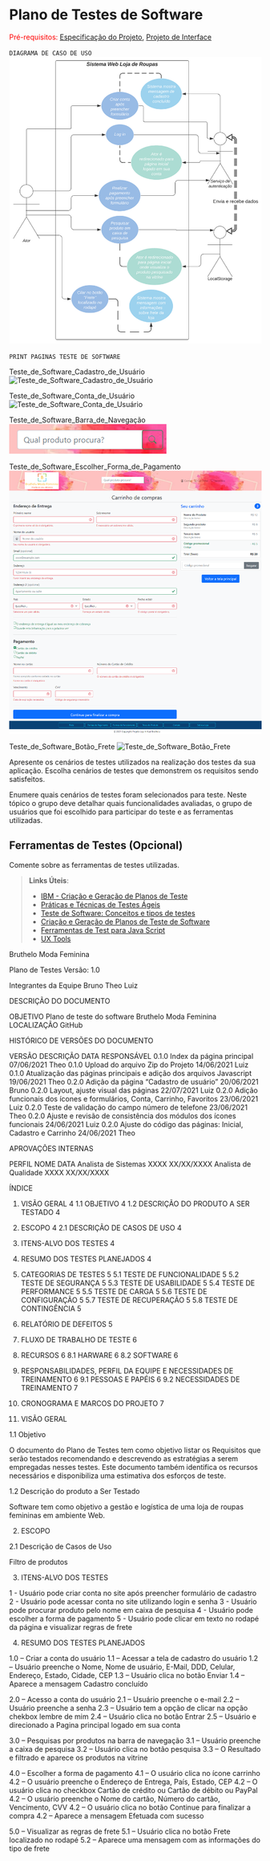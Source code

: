 # Plano de Testes de Software

<span style="color:red">Pré-requisitos: <a href="2-Especificação do Projeto.md"> Especificação do Projeto</a></span>, <a href="3-Projeto de Interface.md"> Projeto de Interface</a>


`DIAGRAMA DE CASO DE USO`
![Diagrama de caso de uso](img/diagrama-caso-uso.png)

`PRINT PAGINAS TESTE DE SOFTWARE`

Teste_de_Software_Cadastro_de_Usuário
![Teste_de_Software_Cadastro_de_Usuário](img/Teste_de_Software_Cadastro_de_Usuário.png)

Teste_de_Software_Conta_de_Usuário
![Teste_de_Software_Conta_de_Usuário](img/Teste_de_Software_Conta_de_Usuário.png)

Teste_de_Software_Barra_de_Navegação
![Teste_de_Software_Barra_de_Navegação](img/Teste_de_Software_Barra_de_Navegação.png)

Teste_de_Software_Escolher_Forma_de_Pagamento
![Teste_de_Software_Escolher_Forma_de_Pagamento](img/Teste_de_Software_Escolher_Forma_de_Pagamento.png)

Teste_de_Software_Botão_Frete
![Teste_de_Software_Botão_Frete](img/Teste_de_Software_Botão_Frete.png)

Apresente os cenários de testes utilizados na realização dos testes da sua aplicação. Escolha cenários de testes que demonstrem os requisitos sendo satisfeitos.

Enumere quais cenários de testes foram selecionados para teste. Neste tópico o grupo deve detalhar quais funcionalidades avaliadas, o grupo de usuários que foi escolhido para participar do teste e as ferramentas utilizadas.
 
## Ferramentas de Testes (Opcional)

Comente sobre as ferramentas de testes utilizadas.
 
> **Links Úteis**:
> - [IBM - Criação e Geração de Planos de Teste](https://www.ibm.com/developerworks/br/local/rational/criacao_geracao_planos_testes_software/index.html)
> - [Práticas e Técnicas de Testes Ágeis](http://assiste.serpro.gov.br/serproagil/Apresenta/slides.pdf)
> -  [Teste de Software: Conceitos e tipos de testes](https://blog.onedaytesting.com.br/teste-de-software/)
> - [Criação e Geração de Planos de Teste de Software](https://www.ibm.com/developerworks/br/local/rational/criacao_geracao_planos_testes_software/index.html)
> - [Ferramentas de Test para Java Script](https://geekflare.com/javascript-unit-testing/)
> - [UX Tools](https://uxdesign.cc/ux-user-research-and-user-testing-tools-2d339d379dc7)
	
	



Bruthelo Moda Feminina 



Plano de Testes
Versão: 1.0 







Integrantes da Equipe
Bruno
Theo
Luiz




 
DESCRIÇÃO DO DOCUMENTO

OBJETIVO	Plano de teste do software Bruthelo Moda Feminina
LOCALIZAÇÃO
	 GitHub

HISTÓRICO DE VERSÕES DO DOCUMENTO

VERSÃO	DESCRIÇÃO	DATA	RESPONSÁVEL
0.1.0	Index da página principal	07/06/2021	Theo
0.1.0	Upload do arquivo Zip do Projeto	14/06/2021	Luiz
0.1.0	Atualização das páginas principais e adição dos arquivos Javascript	19/06/2021	Theo
0.2.0	Adição da página “Cadastro de usuário”	20/06/2021	Bruno
0.2.0	Layout, ajuste visual das páginas	22/07/2021	Luiz
0.2.0	Adição funcionais dos ícones e formulários, Conta, Carrinho, Favoritos	23/06/2021	Luiz
0.2.0	Teste de validação do campo número de telefone	23/06/2021	Theo
0.2.0	Ajuste e revisão de consistência dos módulos dos ícones funcionais	24/06/2021	Luiz
0.2.0	Ajuste do código das páginas: Inicial, Cadastro e Carrinho	24/06/2021	Theo
			
			
			
			
			
			

APROVAÇÕES INTERNAS

PERFIL	NOME	DATA
Analista de Sistemas	XXXX	XX/XX/XXXX
Analista de Qualidade	XXXX	XX/XX/XXXX

 
ÍNDICE

1.	VISÃO GERAL	4
1.1	OBJETIVO	4
1.2	DESCRIÇÃO DO PRODUTO A SER TESTADO	4
2.	ESCOPO	4
2.1	DESCRIÇÃO DE CASOS DE USO	4
3.	ITENS-ALVO DOS TESTES	4
4.	RESUMO DOS TESTES PLANEJADOS	4
5.	CATEGORIAS DE TESTES	5
5.1	TESTE DE FUNCIONALIDADE	5
5.2	TESTE DE SEGURANÇA	5
5.3	TESTE DE USABILIDADE	5
5.4	TESTE DE PERFORMANCE	5
5.5	TESTE DE CARGA	5
5.6	TESTE DE CONFIGURAÇÃO	5
5.7	TESTE DE RECUPERAÇÃO	5
5.8	TESTE DE CONTINGÊNCIA	5
6.	RELATÓRIO DE DEFEITOS	5
7.	FLUXO DE TRABALHO DE TESTE	6
8.	RECURSOS	6
8.1	HARWARE	6
8.2	SOFTWARE	6
9.	RESPONSABILIDADES, PERFIL DA EQUIPE E NECESSIDADES DE TREINAMENTO	6
9.1	PESSOAS E PAPÉIS	6
9.2	NECESSIDADES DE TREINAMENTO	7
10.	CRONOGRAMA E MARCOS DO PROJETO	7

 
1.	 VISÃO GERAL

1.1	Objetivo

O documento do Plano de Testes tem como objetivo listar os Requisitos que serão testados recomendando e descrevendo as estratégias a serem empregadas nesses testes. Este documento também identifica os recursos necessários e disponibiliza uma estimativa dos esforços de teste.

1.2	Descrição do produto a Ser Testado

Software tem como objetivo a gestão e logística de uma loja de roupas femininas em ambiente Web.

2.	ESCOPO

2.1	Descrição de Casos de Uso

Filtro de produtos

3.	ITENS-ALVO DOS TESTES

1 - Usuário pode criar conta no site após preencher formulário de cadastro
2 - Usuário pode acessar conta no site utilizando login e senha	
3 - Usuário pode procurar produto pelo nome em caixa de pesquisa
4 - Usuário pode escolher a forma de pagamento
5 - Usuário pode clicar em texto no rodapé da página e visualizar regras de frete

4.	RESUMO DOS TESTES PLANEJADOS

1.0 – Criar a conta do usuário
1.1 – Acessar a tela de cadastro do usuário
1.2 – Usuário preenche o Nome, Nome de usuário, E-Mail, DDD, Celular, Endereço, Estado, Cidade, CEP
1.3 – Usuário clica no botão Enviar
1.4 – Aparece a mensagem Cadastro concluído

2.0 – Acesso a conta do usuário
2.1 – Usuário preenche o e-mail
2.2 – Usuário preenche a senha
2.3 – Usuário tem a opção de clicar na opção chekbox lembre de mim
2.4 – Usuário clica no botão Entrar
2.5 – Usuário e direcionado a Pagina principal logado em sua conta

3.0 – Pesquisas por produtos na barra de navegação
3.1 – Usuário preenche a caixa de pesquisa
3.2 – Usuário clica no botão pesquisa
3.3 – O Resultado e filtrado e aparece os produtos na vitrine

4.0 – Escolher a forma de pagamento
4.1 – O usuário clica no ícone carrinho
4.2 – O usuário preenche o Endereço de Entrega, País, Estado, CEP
4.2 – O usuário clica no checkbox Cartão de crédito ou Cartão de débito ou PayPal
4.2 – O usuário preenche o Nome do cartão, Número do cartão, Vencimento, CVV
4.2 – O usuário clica no botão Continue para finalizar a compra
4.2 – Aparece a mensagem Efetuada com sucesso

5.0 – Visualizar as regras de frete
5.1 – Usuário clica no botão Frete localizado no rodapé
5.2 – Aparece uma mensagem com as informações do tipo de frete
